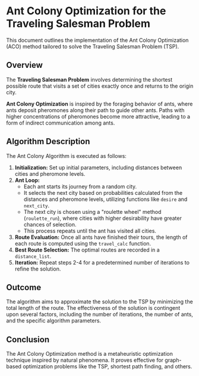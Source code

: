 # Ant Colony Optimization for the Traveling Salesman Problem

This document outlines the implementation of the Ant Colony Optimization (ACO) method tailored to solve the Traveling Salesman Problem (TSP).

## Overview

The **Traveling Salesman Problem** involves determining the shortest possible route that visits a set of cities exactly once and returns to the origin city.

**Ant Colony Optimization** is inspired by the foraging behavior of ants, where ants deposit pheromones along their path to guide other ants. Paths with higher concentrations of pheromones become more attractive, leading to a form of indirect communication among ants.

## Algorithm Description

The Ant Colony Algorithm is executed as follows:

1. **Initialization:** Set up initial parameters, including distances between cities and pheromone levels.
2. **Ant Loop:**
   - Each ant starts its journey from a random city.
   - It selects the next city based on probabilities calculated from the distances and pheromone levels, utilizing functions like `desire` and `next_city`.
   - The next city is chosen using a "roulette wheel" method (`roulette_run`), where cities with higher desirability have greater chances of selection.
   - This process repeats until the ant has visited all cities.
3. **Route Evaluation:** Once all ants have finished their tours, the length of each route is computed using the `travel_calc` function.
4. **Best Route Selection:** The optimal routes are recorded in a `distance_list`.
5. **Iteration:** Repeat steps 2-4 for a predetermined number of iterations to refine the solution.

## Outcome

The algorithm aims to approximate the solution to the TSP by minimizing the total length of the route. The effectiveness of the solution is contingent upon several factors, including the number of iterations, the number of ants, and the specific algorithm parameters.

## Conclusion

The Ant Colony Optimization method is a metaheuristic optimization technique inspired by natural phenomena. It proves effective for graph-based optimization problems like the TSP, shortest path finding, and others.
